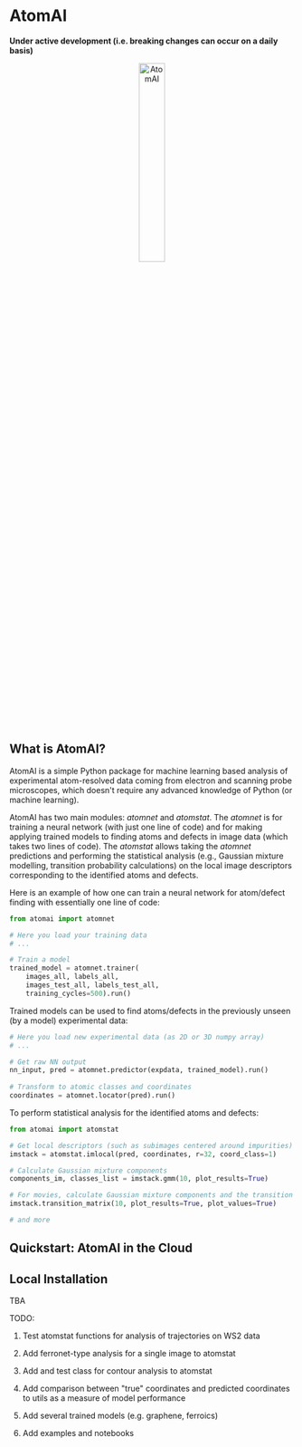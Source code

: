 # AtomAI
**Under active development (i.e. breaking changes can occur on a daily basis)**

<p align="center">
  <img src="https://github.com/ziatdinovmax/atomai/blob/master/AtomAI_logo.png" width="30%" title="AtomAI">
<p align="justify">

## What is AtomAI?

AtomAI is a simple Python package for machine learning based analysis of experimental atom-resolved data coming from electron and scanning probe microscopes, which doesn't require any advanced knowledge of Python (or machine learning).

AtomAI has two main modules: *atomnet* and *atomstat*. The *atomnet* is for training a neural network (with just one line of code) and for making applying trained models to finding atoms and defects in image data (which takes two lines of code). The *atomstat* allows taking the *atomnet* predictions and performing the statistical analysis (e.g., Gaussian mixture modelling, transition probability calculations) on the local image descriptors corresponding to the identified atoms and defects.

Here is an example of how one can train a neural network for atom/defect finding with essentially one line of code:

```python
from atomai import atomnet

# Here you load your training data
# ...

# Train a model
trained_model = atomnet.trainer(
    images_all, labels_all, 
    images_test_all, labels_test_all,
    training_cycles=500).run()   
```

Trained models can be used to find atoms/defects in the previously unseen (by a model) experimental data:
```python
# Here you load new experimental data (as 2D or 3D numpy array)
# ...

# Get raw NN output
nn_input, pred = atomnet.predictor(expdata, trained_model).run()
    
# Transform to atomic classes and coordinates
coordinates = atomnet.locator(pred).run()
```

To perform statistical analysis for the identified atoms and defects:
```python
from atomai import atomstat

# Get local descriptors (such as subimages centered around impurities)
imstack = atomstat.imlocal(pred, coordinates, r=32, coord_class=1)

# Calculate Gaussian mixture components
components_im, classes_list = imstack.gmm(10, plot_results=True)

# For movies, calculate Gaussian mixture components and the transition frequencies between them
imstack.transition_matrix(10, plot_results=True, plot_values=True)

# and more
```

## Quickstart: AtomAI in the Cloud

## Local Installation

TBA

TODO:

1) Test atomstat functions for analysis of trajectories on WS2 data

2) Add ferronet-type analysis for a single image to atomstat

3) Add and test class for contour analysis to atomstat

4) Add comparison between "true" coordinates and predicted coordinates to utils as a measure of model performance

5) Add several trained models (e.g. graphene, ferroics)

6) Add examples and notebooks
